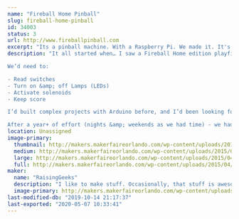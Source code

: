 ```yaml
---
name: "Fireball Home Pinball"
slug: fireball-home-pinball
id: 34003
status: 3
url: http://www.fireballpinball.com
excerpt: "Its a pinball machine. With a Raspberry Pi. We made it. It's awesome."
description: "It all started when… I saw a Fireball Home edition playfield on eBay locally – I purchased it ($135!) with the intent of lighting the lamps with an Arduino, framing it, and hanging it on the wall of my office. My boys saw it and asked “can you make it play?” – Now this was either an innocent question – or a challenge by my sons. Not one to let a challenge go unanswered, I started thinking about the problem – how hard could it be?

We’d need to:

- Read switches
- Turn on &amp; off Lamps (LEDs)
- Activate solenoids
- Keep score

I’d built complex projects with Arduino before, and I’d been looking for a Raspberry Pi GPIO project. I’d purchased some when they first launched, but STILL hadn’t done GPIO work. We’d just finished teaching our first Intro to Raspberry Pi classes at FamiLAB, so I was really excited to try it.

After a year+ of effort (nights &amp; weekends as we had time) - we had a playable pinball machine. Its still a little buggy, but we love it, and we hope you will too :)"
location: Unassigned
image-primary:
  thumbnail: http://makers.makerfaireorlando.com/wp-content/uploads/2015/04/fireball1-150x150.jpg
  medium: http://makers.makerfaireorlando.com/wp-content/uploads/2015/04/fireball1-300x225.jpg
  large: http://makers.makerfaireorlando.com/wp-content/uploads/2015/04/fireball1.jpg
  full: http://makers.makerfaireorlando.com/wp-content/uploads/2015/04/fireball1.jpg
maker:
  name: "RaisingGeeks"
  description: "I like to make stuff. Occasionally, that stuff is awesome :')"
  image-primary: http://makers.makerfaireorlando.com/wp-content/uploads/2015/06/ic_familab_shirt_450x550.png
last-modified-db: "2019-10-14 21:17:37"
last-exported: "2020-05-07 10:33:41"
---
```

